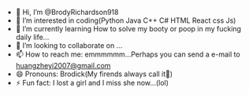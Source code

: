 - 👋 Hi, I’m @BrodyRichardson918
- 👀 I’m interested in coding(Python Java C++ C# HTML React css Js)        
- 🌱 I’m currently learning How to solve my booty or poop in my fucking daily life...
- 💞️ I’m looking to collaborate on ...
- 📫 How to reach me: emmmmmm...Perhaps you can send a e-mail to huangzheyi2007@gmail.com 
- 😄 Pronouns: Brodick(My firends always call it🤣)       
- ⚡ Fun fact: I lost a girl and I miss she now...(lol)   

<!---
BrodyRichardson918/BrodyRichardson918 is a ✨ special ✨ repository because its `README.md` (this file) appears on your GitHub profile.
You can click the Preview link to take a look at your changes.
--->
